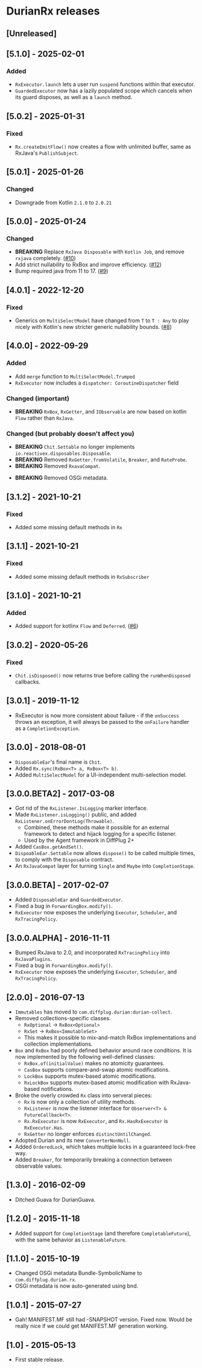 # DurianRx releases

## [Unreleased]

## [5.1.0] - 2025-02-01
### Added
- `RxExecutor.launch` lets a user run `suspend` functions within that executor.
- `GuardedExecutor` now has a lazily populated scope which cancels when its guard disposes, as well as a `launch` method.

## [5.0.2] - 2025-01-31
### Fixed
- `Rx.createEmitFlow()` now creates a flow with unlimited buffer, same as RxJava's `PublishSubject`.

## [5.0.1] - 2025-01-26
### Changed
- Downgrade from Kotlin `2.1.0` to `2.0.21`

## [5.0.0] - 2025-01-24
### Changed
- **BREAKING** Replace `RxJava Disposable` with `Kotlin Job`, and remove `rxjava` completely. ([#10](https://github.com/diffplug/durian-rx/pull/10))
- Add strict nullability to RxBox and improve efficiency. ([#12](https://github.com/diffplug/durian-rx/pull/12))
- Bump required java from 11 to 17. ([#9](https://github.com/diffplug/durian-rx/pull/9))

## [4.0.1] - 2022-12-20
### Fixed
- Generics on `MultiSelectModel` have changed from `T` to `T : Any` to play nicely with Kotlin's new stricter generic nullability bounds. ([#8](https://github.com/diffplug/durian-rx/pull/8))

## [4.0.0] - 2022-09-29
### Added
* Add `merge` function to `MultiSelectModel.Trumped`
* `RxExecutor` now includes a `dispatcher: CoroutineDispatcher` field
### Changed (important)
* **BREAKING** `RxBox`, `RxGetter`, and `IObservable` are now based on kotlin `Flow` rather than `RxJava`.
### Changed (but probably doesn't affect you)
* **BREAKING** `Chit.Settable` no longer implements `io.reactivex.disposables.Disposable`.
* **BREAKING** Removed `RxGetter.fromVolatile`, `Breaker`, and `RateProbe`.
* **BREAKING** Removed `RxavaCompat`.
- **BREAKING** Removed OSGi metadata.

## [3.1.2] - 2021-10-21
### Fixed
* Added some missing default methods in `Rx`

## [3.1.1] - 2021-10-21
### Fixed
* Added some missing default methods in `RxSubscriber`

## [3.1.0] - 2021-10-21
### Added
* Added support for kotlinx `Flow` and `Deferred`. ([#6](https://github.com/diffplug/durian-rx/pull/6))

## [3.0.2] - 2020-05-26
### Fixed
* `Chit.isDisposed()` now returns true before calling the `runWhenDisposed` callbacks.

## [3.0.1] - 2019-11-12
* RxExecutor is now more consistent about failure - if the `onSuccess` throws an exception, it will always be passed to the `onFailure` handler as a `CompletionException`.

## [3.0.0] - 2018-08-01
* `DisposableEar`'s final name is `Chit`.
* Added `Rx.sync(RxBox<T> a, RxBox<T> b)`.
* Added `MultiSelectModel` for a UI-independent multi-selection model.

## [3.0.0.BETA2] - 2017-03-08
* Got rid of the `RxListener.IsLogging` marker interface.
* Made `RxListener.isLogging()` public, and added `RxListener.onErrorDontLog(Throwable)`.
  + Combined, these methods make it possible for an external framework to detect and hijack logging for a specific listener.
  + Used by the Agent framework in DiffPlug 2+
* Added `CasBox.getAndSet()`.
* `DispoableEar.Settable` now allows `dispose()` to be called multiple times, to comply with the `Disposable` contract.
* An `RxJavaCompat` layer for turning `Single` and `Maybe` into `CompletionStage`.

## [3.0.0.BETA] - 2017-02-07
* Added `DisposableEar` and `GuardedExecutor`.
* Fixed a bug in `ForwardingBox.modify()`.
* `RxExecutor` now exposes the underlying `Executor`, `Scheduler`, and `RxTracingPolicy`.

## [3.0.0.ALPHA] - 2016-11-11
* Bumped RxJava to 2.0, and incorporated `RxTracingPolicy` into `RxJavaPlugins`.
* Fixed a bug in `ForwardingBox.modify()`.
* `RxExecutor` now exposes the underlying `Executor`, `Scheduler`, and `RxTracingPolicy`.

## [2.0.0] - 2016-07-13
* `Immutables` has moved to `com.diffplug.durian:durian-collect`.
* Removed collections-specific classes.
  + `RxOptional` -> `RxBox<Optional>`
  + `RxSet` -> `RxBox<ImmutableSet>`
  + This makes it possible to mix-and-match RxBox implementations and collection implementations.
* `Box` and `RxBox` had poorly defined behavior around race conditions.  It is now implemented by the following well-defined classes:
  + `RxBox.of(initialValue)` makes no atomicity guarantees.
  + `CasBox` supports compare-and-swap atomic modifications.
  + `LockBox` supports mutex-based atomic modifications.
  + `RxLockBox` supports mutex-based atomic modification with RxJava-based notifications.
* Broke the overly crowded `Rx` class into serveral pieces:
  + `Rx` is now only a collection of utility methods.
  + `RxListener` is now the listener interface for `Observer<T> & FutureCallback<T>`.
  + `Rx.RxExecutor` is now `RxExecutor`, and `Rx.HasRxExecutor` is `RxExecutor.Has`.
  + `RxGetter` no longer enforces `distinctUntilChanged`.
* Adopted Durian and its new `ConverterNonNull`.
* Added `OrderedLock`, which takes multiple locks in a guaranteed lock-free way.
* Added `Breaker`, for temporarily breaking a connection between observable values.

## [1.3.0] - 2016-02-09
* Ditched Guava for DurianGuava.

## [1.2.0] - 2015-11-18
* Added support for `CompletionStage` (and therefore `CompletableFuture`), with the same behavior as `ListenableFuture`.

## [1.1.0] - 2015-10-19
* Changed OSGi metadata Bundle-SymbolicName to `com.diffplug.durian.rx`.
* OSGi metadata is now auto-generated using bnd.

## [1.0.1] - 2015-07-27
* Gah! MANIFEST.MF still had -SNAPSHOT version.  Fixed now.  Would be really nice if we could get MANIFEST.MF generation working.

## [1.0] - 2015-05-13
* First stable release.
